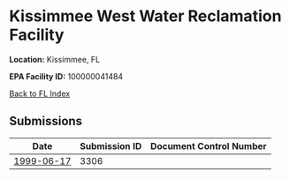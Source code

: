 # Kissimmee West Water Reclamation Facility

**Location:** Kissimmee, FL

**EPA Facility ID:** 100000041484

[Back to FL Index](../../index.md)

## Submissions

| Date | Submission ID | Document Control Number |
|------|--------------|-------------------------|
| [1999-06-17](submissions/3306.md) | 3306 |  |
